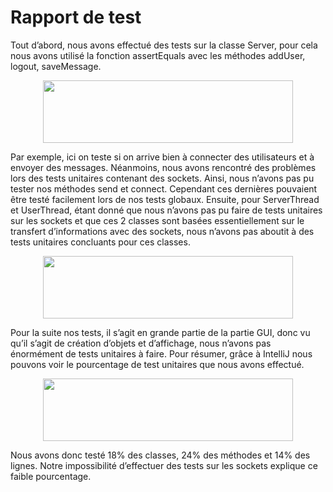 # Rapport de test 


Tout d’abord, nous avons effectué des tests sur la classe Server, pour cela nous avons utilisé la fonction assertEquals avec les méthodes addUser, logout, saveMessage.

<p align="center">
<img src="/image/Test2.jpg" width="400px" height="100"</img>
</p>

Par exemple, ici on teste si on arrive bien à connecter des utilisateurs et à envoyer des messages.
Néanmoins, nous avons rencontré des problèmes lors des tests unitaires contenant des sockets. Ainsi, nous n’avons pas pu tester nos méthodes send et connect. Cependant ces dernières pouvaient être testé facilement lors de nos tests globaux.
Ensuite, pour ServerThread et UserThread, étant donné que nous n’avons pas pu faire de tests unitaires sur les sockets et que ces 2 classes sont basées essentiellement sur le transfert d’informations avec des sockets, nous n’avons pas aboutit à des tests unitaires concluants pour ces classes.

<p align="center">
<img src="/image/Test1.jpg" width="400px" height="100"</img>
</p>
 

Pour la suite nos tests, il s’agit en grande partie de la partie GUI, donc vu qu’il s’agit de création d’objets et d’affichage, nous n’avons pas énormément de tests unitaires à faire.
Pour résumer, grâce à IntelliJ nous pouvons voir le pourcentage de test unitaires que nous avons effectué.

<p align="center">
<img src="/image/TestPourcentage.jpg" width="400px" height="100"</img>
</p>

Nous avons donc testé 18% des classes, 24% des méthodes et 14% des lignes. Notre impossibilité d’effectuer des tests sur les sockets explique ce faible pourcentage.  

